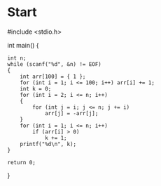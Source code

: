 # Start
#include <stdio.h>

int main()
{

	int n;
	while (scanf("%d", &n) != EOF)
	{
		int arr[100] = { 1 };
		for (int i = 1; i <= 100; i++) arr[i] += 1;
		int k = 0;
		for (int i = 2; i <= n; i++)
		{
			for (int j = i; j <= n; j += i)
				arr[j] = -arr[j];
		}
		for (int i = 1; i <= n; i++)
			if (arr[i] > 0)
				k += 1;
		printf("%d\n", k);
	}

	return 0;
}
